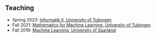 ## Teaching

<ul style="margin:0 0 5px;">
  <li>Spring 2023: <a href=""><autocolor>Informatik II, University of Tubingen</autocolor></a></li>
  <li>Fall 2021:   <a href="https://virtualhumans.mpi-inf.mpg.de/MML21//"><autocolor>Mathematics for Machine Learning, University of Tubingen</autocolor></a></li>
  <li>Fall 2019:   <a href="https://www.mop.uni-saarland.de/teaching.shtml"><autocolor>Machine Learning, University of Saarland</autocolor></a></li>
</ul>
